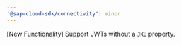 ```yaml
---
'@sap-cloud-sdk/connectivity': minor
---
```


[New Functionality] Support JWTs without a `JKU` property.
